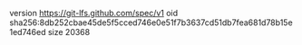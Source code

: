 version https://git-lfs.github.com/spec/v1
oid sha256:8db252cbae45de5f5cced746e0e51f7b3637cd51db7fea681d78b15e1ed746ed
size 20368
